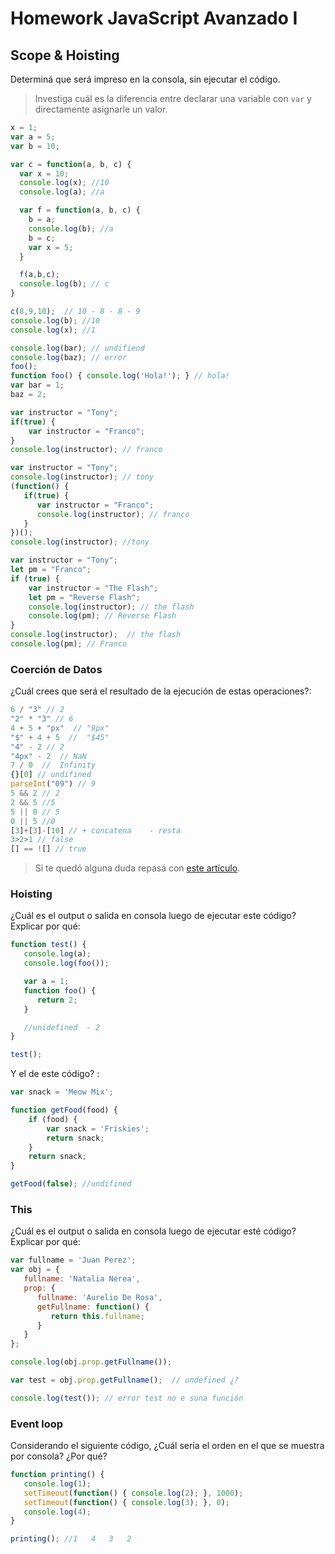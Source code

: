 
# Homework JavaScript Avanzado I

## Scope & Hoisting

Determiná que será impreso en la consola, sin ejecutar el código.

> Investiga cuál es la diferencia entre declarar una variable con `var` y directamente asignarle un valor.

```javascript
x = 1;
var a = 5;
var b = 10;

var c = function(a, b, c) {
  var x = 10;
  console.log(x); //10
  console.log(a); //a

  var f = function(a, b, c) {
    b = a;    
    console.log(b); //a
    b = c;   
    var x = 5;
  }

  f(a,b,c);
  console.log(b); // c
}

c(8,9,10);  // 10 - 8 - 8 - 9
console.log(b); //10
console.log(x); //1
```

```javascript
console.log(bar); // undifiend
console.log(baz); // error
foo(); 
function foo() { console.log('Hola!'); } // hola!
var bar = 1;
baz = 2;
```

```javascript
var instructor = "Tony";
if(true) {
    var instructor = "Franco";
}
console.log(instructor); // franco
```

```javascript
var instructor = "Tony";
console.log(instructor); // tony
(function() {
   if(true) {
      var instructor = "Franco"; 
      console.log(instructor); // franco
   }
})();
console.log(instructor); //tony
```

```javascript
var instructor = "Tony";
let pm = "Franco";
if (true) {
    var instructor = "The Flash";
    let pm = "Reverse Flash";
    console.log(instructor); // the flash
    console.log(pm); // Reverse Flash
}
console.log(instructor);  // the flash
console.log(pm); // Franco
```
### Coerción de Datos

¿Cuál crees que será el resultado de la ejecución de estas operaciones?:

```javascript
6 / "3" // 2
"2" * "3" // 6
4 + 5 + "px"  // "9px"
"$" + 4 + 5  //  "$45"
"4" - 2 // 2
"4px" - 2  // NaN
7 / 0  //  Infinity
{}[0] // undifined
parseInt("09") // 9
5 && 2 // 2
2 && 5 //5
5 || 0 // 5
0 || 5 //0 
[3]+[3]-[10] // + concatena    - resta
3>2>1 // false
[] == ![] // true
```

> Si te quedó alguna duda repasá con [este artículo](http://javascript.info/tutorial/object-conversion).


### Hoisting

¿Cuál es el output o salida en consola luego de ejecutar este código? Explicar por qué:

```javascript
function test() {
   console.log(a);
   console.log(foo());

   var a = 1;
   function foo() {
      return 2;
   }

   //unidefined  - 2
}

test();
```

Y el de este código? :

```javascript
var snack = 'Meow Mix';

function getFood(food) {
    if (food) {
        var snack = 'Friskies';
        return snack;
    }
    return snack;
}

getFood(false); //undifined 
```


### This

¿Cuál es el output o salida en consola luego de ejecutar esté código? Explicar por qué:

```javascript
var fullname = 'Juan Perez';
var obj = {
   fullname: 'Natalia Nerea',
   prop: {
      fullname: 'Aurelio De Rosa',
      getFullname: function() {
         return this.fullname;
      }
   }
};

console.log(obj.prop.getFullname());

var test = obj.prop.getFullname();  // undefined ¿?

console.log(test()); // error test no e suna función
```

### Event loop

Considerando el siguiente código, ¿Cuál sería el orden en el que se muestra por consola? ¿Por qué?

```javascript
function printing() {
   console.log(1);
   setTimeout(function() { console.log(2); }, 1000);
   setTimeout(function() { console.log(3); }, 0);
   console.log(4);
}

printing(); //1   4   3   2
```
